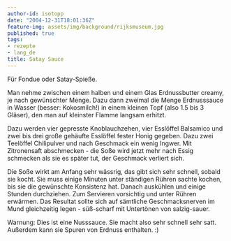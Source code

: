 ```yaml
---
author-id: isotopp
date: "2004-12-31T18:01:36Z"
feature-img: assets/img/background/rijksmuseum.jpg
published: true
tags:
- rezepte
- lang_de
title: Satay Sauce
---
```


Für Fondue oder Satay-Spieße.

Man nehme zwischen einem halben und einem Glas Erdnussbutter creamy, je nach gewünschter Menge. 
Dazu dann zweimal die Menge Erdnusssauce in Wasser (besser: Kokosmilch!) in einem kleinen Topf (also 1.5 bis 3 Gläser), den man auf kleinster Flamme langsam erhitzt.

Dazu werden vier gepresste Knoblauchzehen, vier Esslöffel Balsamico und zwei bis drei große gehäufte Esslöffel fester Honig gegeben.
Dazu zwei Teelöffel Chilipulver und nach Geschmack ein wenig Ingwer.
Mit Zitronensaft abschmecken - die Soße wird jetzt mehr nach Essig schmecken als sie es später tut, der Geschmack verliert sich.

Die Soße wirkt am Anfang sehr wässrig, das gibt sich sehr schnell, sobald sie kocht.
Sie muss einige Minuten unter ständigen Rühren sachte kochen, bis sie die gewünschte Konsistenz hat.
Danach auskühlen und einige Stunden durchziehen.
Zum Servieren vorsichtig und unter Rühren erwärmen.
Das Resultat sollte sich auf sämtliche Geschmacksnerven im Mund gleichzeitig legen - süß-scharf mit Untertönen von salzig-sauer.

Warnung: Dies ist eine Nusssauce. Sie macht also sehr schnell sehr satt. Außerdem kann sie Spuren von Erdnuss enthalten. :)

